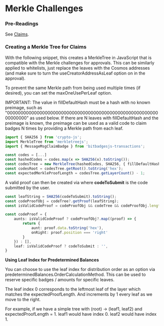 # Merkle Challenges

### **Pre-Readings**

See [Claims](../need-to-know/claims.md).

### **Creating a Merkle Tree for Claims**

With the following snippet, this creates a MerkleTree in JavaScript that is compatible with the Merkle challenges for approvals. This can be similarly applied to whitelists, just replace the leaves with the Cosmos addresses (and make sure to turn the useCreatorAddressAsLeaf option on in the approval).

To prevent the same Merkle path from being used multiple times (if desired), you can set the maxOneUsePerLeaf option.

IMPORTANT: The value in fillDefaultHash must be a hash with no known preimage, such as "0000000000000000000000000000000000000000000000000000000000000000" as used below. If there are N leaves with fillDefaultHash and the preimage is known, the preimage can be used as a valid code to claim badges N times by providing a Merkle path from each leaf.

```typescript
import { SHA256 } from 'crypto-js';
import MerkleTree from 'merkletreejs';
import { MessageMsgClaimBadge } from 'bitbadgesjs-transactions';

const codes = [...]
const hashedCodes = codes.map(x => SHA256(x).toString());
const codesTree = new MerkleTree(hashedCodes, SHA256, { fillDefaultHash: '0000000000000000000000000000000000000000000000000000000000000000' });
const codesRoot = codesTree.getRoot().toString('hex');
const expectedMerkleProofLength = codesTree.getLayerCount() - 1;
```

A valid proof can then be created via where **codeToSubmit** is the code submitted by the user.

```typescript
const leafString = SHA256(codeToSubmit).toString();
const codeProofObj = codeTree?.getProof(leafString);
const isValidCodeProof = codeProofObj && codeTree && codeProofObj.length === codeTree.getLayerCount() - 1;

const codeProof = {
    aunts: isValidCodeProof ? codeProofObj?.map((proof) => {
        return {
            aunt: proof.data.toString('hex'),
            onRight: proof.position === 'right'
        }
    }) : [],
    leaf: isValidCodeProof ? codeToSubmit : '',
}
```



**Using Leaf Index for Predetermined Balances**

You can choose to use the leaf index for distribution order as an option via predeterminedBalances.OrderCalculationMethod. This can be used to reserve specific badges / amounts for specific leaves.&#x20;

The leaf index 0 corresponds to the leftmost leaf of the layer which matches the expectedProofLength. And increments by 1 every leaf as we move to the right.

For example, if we have a simple tree with (root) -> (leaf1, leaf2) and expectedProofLength = 1. leaf1 would have index 0. leaf2 would have index 1.

